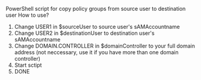 PowerShell script for copy policy groups from source user to destination user
How to use?
1. Change USER1 in $sourceUser to source user's sAMAccountname
2. Change USER2 in $destinationUser to destination user's sAMAccountname
3. Change DOMAIN.CONTROLLER in $domainController to your full domain address (not neccessary, use it if you have more than one domain controller)
4. Start sctipt
5. DONE
